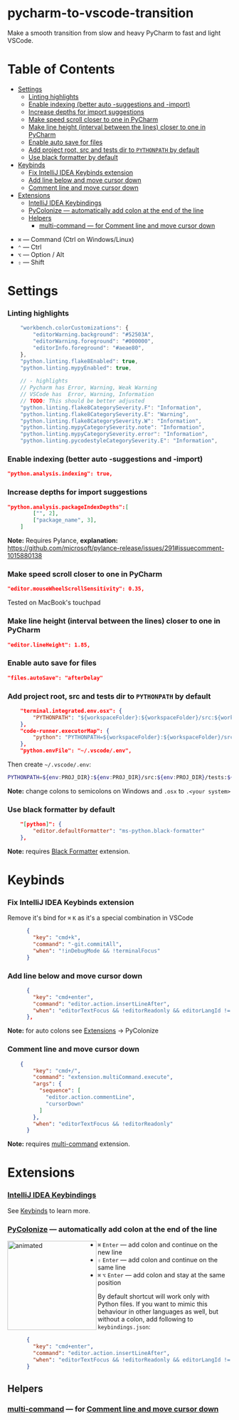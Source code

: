 # pycharm-to-vscode-transition
Make a smooth transition from slow and heavy PyCharm to fast and light VSCode.

<!-- START doctoc generated TOC please keep comment here to allow auto update -->
<!-- DON'T EDIT THIS SECTION, INSTEAD RE-RUN doctoc TO UPDATE -->
# Table of Contents

- [Settings](#settings)
    - [Linting highlights](#linting-highlights)
    - [Enable indexing (better auto -suggestions and -import)](#enable-indexing-better-auto--suggestions-and--import)
    - [Increase depths for import suggestions](#increase-depths-for-import-suggestions)
    - [Make speed scroll closer to one in PyCharm](#make-speed-scroll-closer-to-one-in-pycharm)
    - [Make line height (interval between the lines) closer to one in PyCharm](#make-line-height-interval-between-the-lines-closer-to-one-in-pycharm)
    - [Enable auto save for files](#enable-auto-save-for-files)
    - [Add project root, src and tests dir to `PYTHONPATH` by default](#add-project-root-src-and-tests-dir-to-pythonpath-by-default)
    - [Use black formatter by default](#use-black-formatter-by-default)
- [Keybinds](#keybinds)
    - [Fix IntelliJ IDEA Keybinds extension](#fix-intellij-idea-keybinds-extension)
    - [Add line below and move cursor down](#add-line-below-and-move-cursor-down)
    - [Comment line and move cursor down](#comment-line-and-move-cursor-down)
- [Extensions](#extensions)
    - [IntelliJ IDEA Keybindings](#intellij-idea-keybindings)
    - [PyColonize — automatically add colon at the end of the line](#pycolonize--automatically-add-colon-at-the-end-of-the-line)
  - [Helpers](#helpers)
    - [multi-command — for Comment line and move cursor down](#multi-command--for-comment-line-and-move-cursor-down)

<!-- END doctoc generated TOC please keep comment here to allow auto update -->

- `⌘` — Command (Ctrl on Windows/Linux)
- `⌃` — Ctrl
- `⌥` — Option / Alt
- `⇧` — Shift

# Settings
### Linting highlights
```js
    "workbench.colorCustomizations": {
        "editorWarning.background": "#52503A",
        "editorWarning.foreground": "#000000",
        "editorInfo.foreground": "#aeae80",
    },
    "python.linting.flake8Enabled": true,
    "python.linting.mypyEnabled": true,
    
    // - highlights
    // Pycharm has Error, Warning, Weak Warning
    // VSCode has  Error, Warning, Information
    // TODO: This should be better adjusted
    "python.linting.flake8CategorySeverity.F": "Information",
    "python.linting.flake8CategorySeverity.E": "Warning",
    "python.linting.flake8CategorySeverity.W": "Information",
    "python.linting.mypyCategorySeverity.note": "Information",
    "python.linting.mypyCategorySeverity.error": "Information",
    "python.linting.pycodestyleCategorySeverity.E": "Information",
```


### Enable indexing (better auto -suggestions and -import)
```json
"python.analysis.indexing": true,
```
### Increase depths for import suggestions
```json
"python.analysis.packageIndexDepths":[
        ["", 2],
        ["package_name", 3],
    ]
```
**Note:** Requires Pylance, **explanation:** https://github.com/microsoft/pylance-release/issues/291#issuecomment-1015880138
### Make speed scroll closer to one in PyCharm
```json
"editor.mouseWheelScrollSensitivity": 0.35,
```
Tested on MacBook's touchpad

### Make line height (interval between the lines) closer to one in PyCharm
```json
"editor.lineHeight": 1.85,
```

### Enable auto save for files
```json
"files.autoSave": "afterDelay"
```

### Add project root, src and tests dir to `PYTHONPATH` by default
```json
    "terminal.integrated.env.osx": {
        "PYTHONPATH": "${workspaceFolder}:${workspaceFolder}/src:${workspaceFolder}/tests"
    },
    "code-runner.executorMap": {
        "python": "PYTHONPATH=${workspaceFolder}:${workspaceFolder}/src:${workspaceFolder}/tests ${pythonPath} -u ${fullFileName}"
    },
    "python.envFile": "~/.vscode/.env",
```
Then create `~/.vscode/.env`:
```bash
PYTHONPATH=${env:PROJ_DIR}:${env:PROJ_DIR}/src:${env:PROJ_DIR}/tests:${env:PYTHONPATH}
```
**Note:** change colons to semicolons on Windows and `.osx` to `.<your system>`
### Use black formatter by default
```json
    "[python]": {
        "editor.defaultFormatter": "ms-python.black-formatter"
    },
```
**Note:** requires [Black Formatter](https://marketplace.visualstudio.com/items?itemName=ms-python.black-formatter) extension.

# Keybinds
### Fix IntelliJ IDEA Keybinds extension
Remove it's bind for `⌘` `K` as it's a special combination in VSCode
```json
      {
        "key": "cmd+k",
        "command": "-git.commitAll",
        "when": "!inDebugMode && !terminalFocus"
      }
```
### Add line below and move cursor down
```json
      {
        "key": "cmd+enter",
        "command": "editor.action.insertLineAfter",
        "when": "editorTextFocus && !editorReadonly && editorLangId != 'python'"
      },
```
**Note:** for auto colons see [Extensions](#extensions) -> PyColonize

### Comment line and move cursor down
```json
    {
        "key": "cmd+/",
        "command": "extension.multiCommand.execute",
        "args": {
          "sequence": [
            "editor.action.commentLine",
            "cursorDown"
          ]
        },
        "when": "editorTextFocus && !editorReadonly"
      }
```
**Note:** requires [multi-command](https://marketplace.visualstudio.com/items?itemName=ryuta46.multi-command) extension.




# Extensions
### [IntelliJ IDEA Keybindings](https://marketplace.visualstudio.com/items?itemName=k--kato.intellij-idea-keybindings)
See [Keybinds](#keybinds) to learn more.
### [PyColonize](https://marketplace.visualstudio.com/items?itemName=fertigt.pycolonize) — automatically add colon at the end of the line
<img align="left" width="200" alt="animated" src="https://user-images.githubusercontent.com/36469655/164995767-a37163c3-ddf0-400f-a45c-e85e5c798c40.gif">

- `⌘` `Enter` — add colon and continue on the new line
- `⇧` `Enter` — add colon and continue on the same line
- `⌘` `⌥` `Enter` — add colon and stay at the same position

By default shortcut will work only with Python files. If you want to mimic this behaviour in other languages as well, but without a colon, add following to `keybindings.json`:
```json
      {
        "key": "cmd+enter",
        "command": "editor.action.insertLineAfter",
        "when": "editorTextFocus && !editorReadonly && editorLangId != 'python'"
      }
```

## Helpers
### [multi-command](https://marketplace.visualstudio.com/items?itemName=ryuta46.multi-command) — for [Comment line and move cursor down](#comment-line-and-move-cursor-down)

